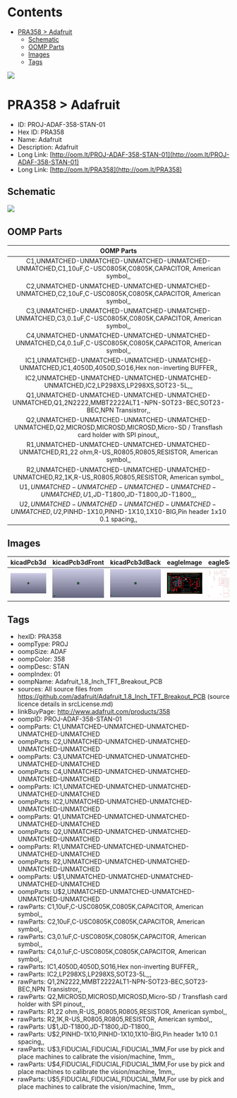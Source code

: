 



Contents
========

* [PRA358 > Adafruit](#pra358--adafruit)
	* [Schematic](#schematic)
	* [OOMP Parts](#oomp-parts)
	* [Images](#images)
	* [Tags](#tags)
  
![][im]
# PRA358 > Adafruit

- ID: PROJ-ADAF-358-STAN-01
- Hex ID: PRA358
- Name: Adafruit
- Description: Adafruit
- Long Link: [http://oom.lt/PROJ-ADAF-358-STAN-01](http://oom.lt/PROJ-ADAF-358-STAN-01)
- Long Link: [http://oom.lt/PRA358](http://oom.lt/PRA358)

## Schematic
  
![][schem]
## OOMP Parts
  

|OOMP Parts|
| :---: |
|C1,UNMATCHED-UNMATCHED-UNMATCHED-UNMATCHED-UNMATCHED,C1,10uF,C-USC0805K,C0805K,CAPACITOR, American symbol,,|
|C2,UNMATCHED-UNMATCHED-UNMATCHED-UNMATCHED-UNMATCHED,C2,10uF,C-USC0805K,C0805K,CAPACITOR, American symbol,,|
|C3,UNMATCHED-UNMATCHED-UNMATCHED-UNMATCHED-UNMATCHED,C3,0.1uF,C-USC0805K,C0805K,CAPACITOR, American symbol,,|
|C4,UNMATCHED-UNMATCHED-UNMATCHED-UNMATCHED-UNMATCHED,C4,0.1uF,C-USC0805K,C0805K,CAPACITOR, American symbol,,|
|IC1,UNMATCHED-UNMATCHED-UNMATCHED-UNMATCHED-UNMATCHED,IC1,4050D,4050D,SO16,Hex non-inverting BUFFER,,|
|IC2,UNMATCHED-UNMATCHED-UNMATCHED-UNMATCHED-UNMATCHED,IC2,LP298XS,LP298XS,SOT23-5L,,,|
|Q1,UNMATCHED-UNMATCHED-UNMATCHED-UNMATCHED-UNMATCHED,Q1,2N2222,MMBT2222ALT1-NPN-SOT23-BEC,SOT23-BEC,NPN Transistror,,|
|Q2,UNMATCHED-UNMATCHED-UNMATCHED-UNMATCHED-UNMATCHED,Q2,MICROSD,MICROSD,MICROSD,Micro-SD / Transflash card holder with SPI pinout,,|
|R1,UNMATCHED-UNMATCHED-UNMATCHED-UNMATCHED-UNMATCHED,R1,22 ohm,R-US_R0805,R0805,RESISTOR, American symbol,,|
|R2,UNMATCHED-UNMATCHED-UNMATCHED-UNMATCHED-UNMATCHED,R2,1K,R-US_R0805,R0805,RESISTOR, American symbol,,|
|U$1,UNMATCHED-UNMATCHED-UNMATCHED-UNMATCHED-UNMATCHED,U$1,JD-T1800,JD-T1800,JD-T1800,,,|
|U$2,UNMATCHED-UNMATCHED-UNMATCHED-UNMATCHED-UNMATCHED,U$2,PINHD-1X10,PINHD-1X10,1X10-BIG,Pin header 1x10 0.1 spacing,,|

## Images
  
  

|kicadPcb3d|kicadPcb3dFront|kicadPcb3dBack|eagleImage|eagleSchemImage|
| :---: | :---: | :---: | :---: | :---: |
|[![kicadPcb3d](kicadPcb3d_140.png)](kicadPcb3d.png)|[![kicadPcb3dFront](kicadPcb3dFront_140.png)](kicadPcb3dFront.png)|[![kicadPcb3dBack](kicadPcb3dBack_140.png)](kicadPcb3dBack.png)|[![eagleImage](eagleImage_140.png)](eagleImage.png)|[![eagleSchemImage](eagleSchemImage_140.png)](eagleSchemImage.png)|

## Tags

- hexID: PRA358
- oompType: PROJ
- oompSize: ADAF
- oompColor: 358
- oompDesc: STAN
- oompIndex: 01
- oompName: Adafruit_1.8_Inch_TFT_Breakout_PCB
- sources: All source files from https://github.com/adafruit/Adafruit_1.8_Inch_TFT_Breakout_PCB (source licence details in srcLicense.md)
- linkBuyPage: http://www.adafruit.com/products/358
- oompID: PROJ-ADAF-358-STAN-01
- oompParts: C1,UNMATCHED-UNMATCHED-UNMATCHED-UNMATCHED-UNMATCHED
- oompParts: C2,UNMATCHED-UNMATCHED-UNMATCHED-UNMATCHED-UNMATCHED
- oompParts: C3,UNMATCHED-UNMATCHED-UNMATCHED-UNMATCHED-UNMATCHED
- oompParts: C4,UNMATCHED-UNMATCHED-UNMATCHED-UNMATCHED-UNMATCHED
- oompParts: IC1,UNMATCHED-UNMATCHED-UNMATCHED-UNMATCHED-UNMATCHED
- oompParts: IC2,UNMATCHED-UNMATCHED-UNMATCHED-UNMATCHED-UNMATCHED
- oompParts: Q1,UNMATCHED-UNMATCHED-UNMATCHED-UNMATCHED-UNMATCHED
- oompParts: Q2,UNMATCHED-UNMATCHED-UNMATCHED-UNMATCHED-UNMATCHED
- oompParts: R1,UNMATCHED-UNMATCHED-UNMATCHED-UNMATCHED-UNMATCHED
- oompParts: R2,UNMATCHED-UNMATCHED-UNMATCHED-UNMATCHED-UNMATCHED
- oompParts: U$1,UNMATCHED-UNMATCHED-UNMATCHED-UNMATCHED-UNMATCHED
- oompParts: U$2,UNMATCHED-UNMATCHED-UNMATCHED-UNMATCHED-UNMATCHED
- rawParts: C1,10uF,C-USC0805K,C0805K,CAPACITOR, American symbol,,
- rawParts: C2,10uF,C-USC0805K,C0805K,CAPACITOR, American symbol,,
- rawParts: C3,0.1uF,C-USC0805K,C0805K,CAPACITOR, American symbol,,
- rawParts: C4,0.1uF,C-USC0805K,C0805K,CAPACITOR, American symbol,,
- rawParts: IC1,4050D,4050D,SO16,Hex non-inverting BUFFER,,
- rawParts: IC2,LP298XS,LP298XS,SOT23-5L,,,
- rawParts: Q1,2N2222,MMBT2222ALT1-NPN-SOT23-BEC,SOT23-BEC,NPN Transistror,,
- rawParts: Q2,MICROSD,MICROSD,MICROSD,Micro-SD / Transflash card holder with SPI pinout,,
- rawParts: R1,22 ohm,R-US_R0805,R0805,RESISTOR, American symbol,,
- rawParts: R2,1K,R-US_R0805,R0805,RESISTOR, American symbol,,
- rawParts: U$1,JD-T1800,JD-T1800,JD-T1800,,,
- rawParts: U$2,PINHD-1X10,PINHD-1X10,1X10-BIG,Pin header 1x10 0.1 spacing,,
- rawParts: U$3,FIDUCIAL,FIDUCIAL,FIDUCIAL_1MM,For use by pick and place machines to calibrate the vision/machine, 1mm,,
- rawParts: U$4,FIDUCIAL,FIDUCIAL,FIDUCIAL_1MM,For use by pick and place machines to calibrate the vision/machine, 1mm,,
- rawParts: U$5,FIDUCIAL,FIDUCIAL,FIDUCIAL_1MM,For use by pick and place machines to calibrate the vision/machine, 1mm,,



[im]: kicadPcb3d_450.png
[schem]: eagleSchemImage.png
